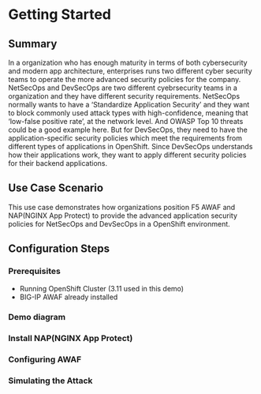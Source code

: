 # Getting Started

## Summary
In a organization who has enough maturity in terms of both cybersecurity and modern app architecture, enterprises runs two different cyber security teams to operate the more advanced security policies for the company. NetSecOps and DevSecOps are two different cyebrsecurity teams in a organization and they have different security requirements. NetSecOps normally wants to have a ‘Standardize Application Security’ and they want to block commonly used attack types with high-confidence, meaning that ‘low-false positive rate’, at the network level. And OWASP Top 10 threats could be a good example here.
But for DevSecOps, they need to have the application-specific security policies which meet the requirements from different types of applications in OpenShift. 
Since DevSecOps understands how their applications work, they want to apply different security policies for their backend applications. 

## Use Case Scenario
This use case demonstrates how organizations position F5 AWAF and NAP(NGINX App Protect) to provide the advanced application security policies for NetSecOps and DevSecOps in a OpenShift environment.


## Configuration Steps

### Prerequisites
- Running OpenShift Cluster (3.11 used in this demo) 
- BIG-IP AWAF already installed

### Demo diagram

### Install NAP(NGINX App Protect) 

### Configuring AWAF 

### Simulating the Attack
